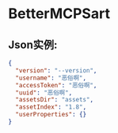 # BetterMCPSart

## Json实例:

```json
{
  "version": "--version",
  "username": "恶俗啊",
  "accessToken": "恶俗啊",
  "uuid": "恶俗啊",
  "assetsDir": "assets",
  "assetIndex": "1.8",
  "userProperties": {}
}
```
 

